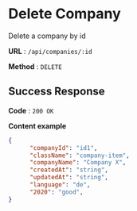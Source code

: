 # Delete Company

Delete a company by id

**URL** : `/api/companies/:id`

**Method** : `DELETE`


## Success Response

**Code** : `200 OK`

**Content example**

```json
{
      "companyId": "id1",
      "className": "company-item",
      "companyName": "Company X",
      "createdAt": "string",
      "updatedAt": "string",
      "language": "de",
      "2020": "good",
}
```